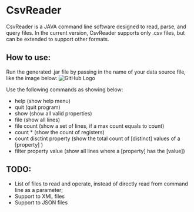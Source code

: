 # CsvReader

CsvReader is a JAVA command line software designed to read, parse, and query files.
In the current version, CsvReader supports only .csv files, but can be extended to support other formats.

## How to use:

Run the generated .jar file by passing in the name of your data source file, like the image below:
![GitHub Logo](https://i.gyazo.com/1c938c56eb843ad6913cc21f2b88b3e0.png)

Use the following commands as showing below:
* help (show help menu)
* quit (quit program)
* show (show all valid properties)
* file (show all lines)
* file count (show a set of lines, if a max count equals to count) 
* count * (show the count of registers) 
* count disctint property (show the total count of [distinct] values of a [property] ) 
* filter property value (show all lines where a [property] has the [value])


## TODO:
* List of files to read and operate, instead of directly read from command line as a parameter;
* Support to XML files
* Support to JSON files
